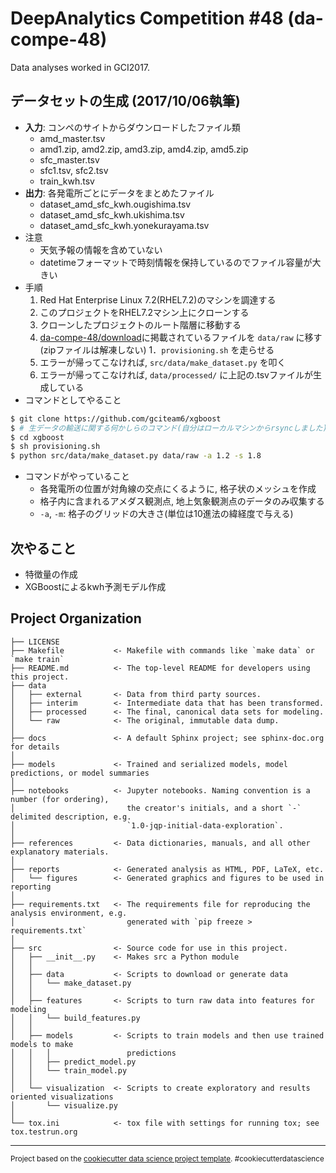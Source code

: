 DeepAnalytics Competition #48 (da-compe-48)
==============================

Data analyses worked in GCI2017.

## データセットの生成 (2017/10/06執筆)
+ __入力__: コンペのサイトからダウンロードしたファイル類
    - amd_master.tsv
    - amd1.zip, amd2.zip, amd3.zip, amd4.zip, amd5.zip
    - sfc_master.tsv
    - sfc1.tsv, sfc2.tsv
    - train_kwh.tsv
+ __出力__: 各発電所ごとにデータをまとめたファイル
    - dataset_amd_sfc_kwh.ougishima.tsv
    - dataset_amd_sfc_kwh.ukishima.tsv
    - dataset_amd_sfc_kwh.yonekurayama.tsv
+ 注意
    - 天気予報の情報を含めていない
    - datetimeフォーマットで時刻情報を保持しているのでファイル容量が大きい
+ 手順
    1. Red Hat Enterprise Linux 7.2(RHEL7.2)のマシンを調達する
    1. このプロジェクトをRHEL7.2マシン上にクローンする
    1. クローンしたプロジェクトのルート階層に移動する
    1. [da-compe-48/download](https://deepanalytics.jp/compe/48/download)に掲載されているファイルを `data/raw` に移す(zipファイルは解凍しない)
    1．`provisioning.sh` を走らせる
    1. エラーが帰ってこなければ, `src/data/make_dataset.py` を叩く
    1. エラーが帰ってこなければ, `data/processed/` に上記の.tsvファイルが生成している
+ コマンドとしてやること
```bash
$ git clone https://github.com/gciteam6/xgboost
$ # 生データの輸送に関する何かしらのコマンド(自分はローカルマシンからrsyncしました)
$ cd xgboost
$ sh provisioning.sh
$ python src/data/make_dataset.py data/raw -a 1.2 -s 1.8
```
+ コマンドがやっていること
    - 各発電所の位置が対角線の交点にくるように, 格子状のメッシュを作成
    - 格子内に含まれるアメダス観測点, 地上気象観測点のデータのみ収集する
    - `-a`, `-m`: 格子のグリッドの大きさ(単位は10進法の緯経度で与える)


## 次やること
+ 特徴量の作成
+ XGBoostによるkwh予測モデル作成


Project Organization
------------

    ├── LICENSE
    ├── Makefile           <- Makefile with commands like `make data` or `make train`
    ├── README.md          <- The top-level README for developers using this project.
    ├── data
    │   ├── external       <- Data from third party sources.
    │   ├── interim        <- Intermediate data that has been transformed.
    │   ├── processed      <- The final, canonical data sets for modeling.
    │   └── raw            <- The original, immutable data dump.
    │
    ├── docs               <- A default Sphinx project; see sphinx-doc.org for details
    │
    ├── models             <- Trained and serialized models, model predictions, or model summaries
    │
    ├── notebooks          <- Jupyter notebooks. Naming convention is a number (for ordering),
    │                         the creator's initials, and a short `-` delimited description, e.g.
    │                         `1.0-jqp-initial-data-exploration`.
    │
    ├── references         <- Data dictionaries, manuals, and all other explanatory materials.
    │
    ├── reports            <- Generated analysis as HTML, PDF, LaTeX, etc.
    │   └── figures        <- Generated graphics and figures to be used in reporting
    │
    ├── requirements.txt   <- The requirements file for reproducing the analysis environment, e.g.
    │                         generated with `pip freeze > requirements.txt`
    │
    ├── src                <- Source code for use in this project.
    │   ├── __init__.py    <- Makes src a Python module
    │   │
    │   ├── data           <- Scripts to download or generate data
    │   │   └── make_dataset.py
    │   │
    │   ├── features       <- Scripts to turn raw data into features for modeling
    │   │   └── build_features.py
    │   │
    │   ├── models         <- Scripts to train models and then use trained models to make
    │   │   │                 predictions
    │   │   ├── predict_model.py
    │   │   └── train_model.py
    │   │
    │   └── visualization  <- Scripts to create exploratory and results oriented visualizations
    │       └── visualize.py
    │
    └── tox.ini            <- tox file with settings for running tox; see tox.testrun.org


--------

<p><small>Project based on the <a target="_blank" href="https://drivendata.github.io/cookiecutter-data-science/">cookiecutter data science project template</a>. #cookiecutterdatascience</small></p>
